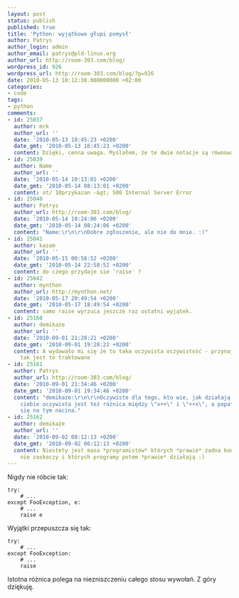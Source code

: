 ```yaml
---
layout: post
status: publish
published: true
title: 'Python: wyjątkowo głupi pomysł'
author: Patrys
author_login: admin
author_email: patrys@pld-linux.org
author_url: http://room-303.com/blog/
wordpress_id: 926
wordpress_url: http://room-303.com/blog/?p=926
date: 2010-05-13 18:12:38.000000000 +02:00
categories:
- code
tags:
- python
comments:
- id: 25037
  author: mrk
  author_url: ''
  date: '2010-05-13 18:45:23 +0200'
  date_gmt: '2010-05-13 16:45:23 +0200'
  content: Dzięki, cenna uwaga. Myślałem, że te dwie notacje są równoważne :)
- id: 25039
  author: Name
  author_url: ''
  date: '2010-05-14 10:13:01 +0200'
  date_gmt: '2010-05-14 08:13:01 +0200'
  content: ot/ 10przykazan -&gt; 500 Internal Server Error
- id: 25040
  author: Patrys
  author_url: http://room-303.com/blog/
  date: '2010-05-14 10:24:06 +0200'
  date_gmt: '2010-05-14 08:24:06 +0200'
  content: "Name:\r\n\r\nDobre zgłoszenie, ale nie do mnie. :)"
- id: 25041
  author: kazam
  author_url: ''
  date: '2010-05-15 00:58:52 +0200'
  date_gmt: '2010-05-14 22:58:52 +0200'
  content: do czego przydaje sie 'raise' ?
- id: 25042
  author: mynthon
  author_url: http://mynthon.net/
  date: '2010-05-17 20:49:54 +0200'
  date_gmt: '2010-05-17 18:49:54 +0200'
  content: samo raise wyrzuca jeszcze raz ostatni wyjątek.
- id: 25160
  author: demikaze
  author_url: ''
  date: '2010-09-01 21:28:21 +0200'
  date_gmt: '2010-09-01 19:28:21 +0200'
  content: A wydawało mi się że to taka oczywista oczywistość - przynajmniej w C++/C#
    tak jest to traktowane
- id: 25161
  author: Patrys
  author_url: http://room-303.com/blog/
  date: '2010-09-01 21:34:46 +0200'
  date_gmt: '2010-09-01 19:34:46 +0200'
  content: "demikaze:\r\n\r\nOczywiste dla tego, kto wie, jak działają wyjątki. Dla
    ciebie oczywista jest też różnica między \"x++\" i \"++x\", a popatrz, ile osób
    się na tym nacina."
- id: 25162
  author: demikaze
  author_url: ''
  date: '2010-09-02 08:12:13 +0200'
  date_gmt: '2010-09-02 06:12:13 +0200'
  content: Niestety jest masa *programistów* których *prawie* żadna konstrukcja języka
    nie zaskoczy i których programy potem *prawie* działają :)
---
```

<p>Nigdy nie róbcie tak:</p>

<pre><code class="python">try:
    # ...
except FooException, e:
    # ...
    raise e</code></pre>

<p>Wyjątki przepuszcza się tak:</p>

<pre><code class="python">try:
    # ...
except FooException:
    # ...
    raise</code></pre>

<p>Istotna różnica polega na niezniszczeniu całego stosu wywołań. Z góry dziękuję.</p>
